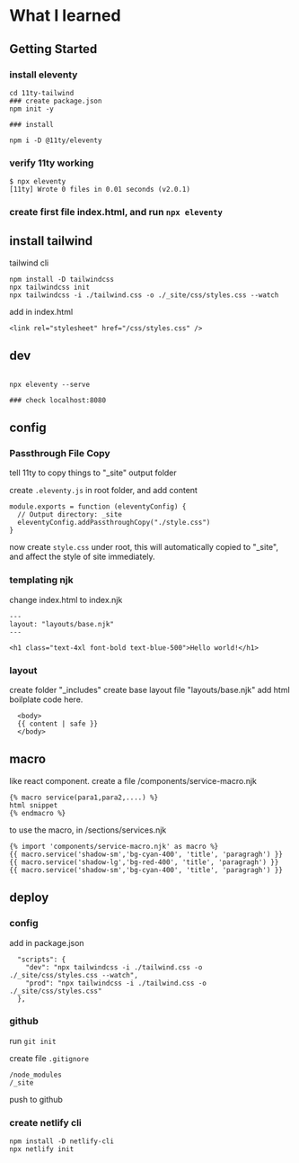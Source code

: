 # What I learned

## Getting Started

### install eleventy

```
cd 11ty-tailwind
### create package.json
npm init -y

### install

npm i -D @11ty/eleventy
```

### verify 11ty working

```
$ npx eleventy
[11ty] Wrote 0 files in 0.01 seconds (v2.0.1)

```

### create first file index.html, and run `npx eleventy`

## install tailwind

tailwind cli

```
npm install -D tailwindcss
npx tailwindcss init
npx tailwindcss -i ./tailwind.css -o ./_site/css/styles.css --watch
```

add in index.html

```
<link rel="stylesheet" href="/css/styles.css" />
```

## dev

```

npx eleventy --serve

### check localhost:8080

```

## config

### Passthrough File Copy

tell 11ty to copy things to "\_site" output folder

create `.eleventy.js` in root folder, and add content

```
module.exports = function (eleventyConfig) {
  // Output directory: _site
  eleventyConfig.addPassthroughCopy("./style.css")
}
```

now create `style.css` under root, this will automatically copied to "\_site", and affect the style of site immediately.

### templating njk

change index.html to index.njk

```
---
layout: "layouts/base.njk"
---

<h1 class="text-4xl font-bold text-blue-500">Hello world!</h1>

```

### layout

create folder "\_includes"
create base layout file "layouts/base.njk"
add html boilplate code here.

```
  <body>
  {{ content | safe }}
  </body>
```

## macro

like react component.
create a file /components/service-macro.njk

```
{% macro service(para1,para2,....) %}
html snippet
{% endmacro %}
```

to use the macro, in /sections/services.njk

```
{% import 'components/service-macro.njk' as macro %}
{{ macro.service('shadow-sm','bg-cyan-400', 'title', 'paragragh') }}
{{ macro.service('shadow-lg','bg-red-400', 'title', 'paragragh') }}
{{ macro.service('shadow-sm','bg-cyan-400', 'title', 'paragragh') }}
```

## deploy

### config

add in package.json

```
  "scripts": {
    "dev": "npx tailwindcss -i ./tailwind.css -o ./_site/css/styles.css --watch",
    "prod": "npx tailwindcss -i ./tailwind.css -o ./_site/css/styles.css"
  },
```

### github

run `git init`

create file `.gitignore`

```
/node_modules
/_site
```

push to github

### create netlify cli

```
npm install -D netlify-cli
npx netlify init
```
